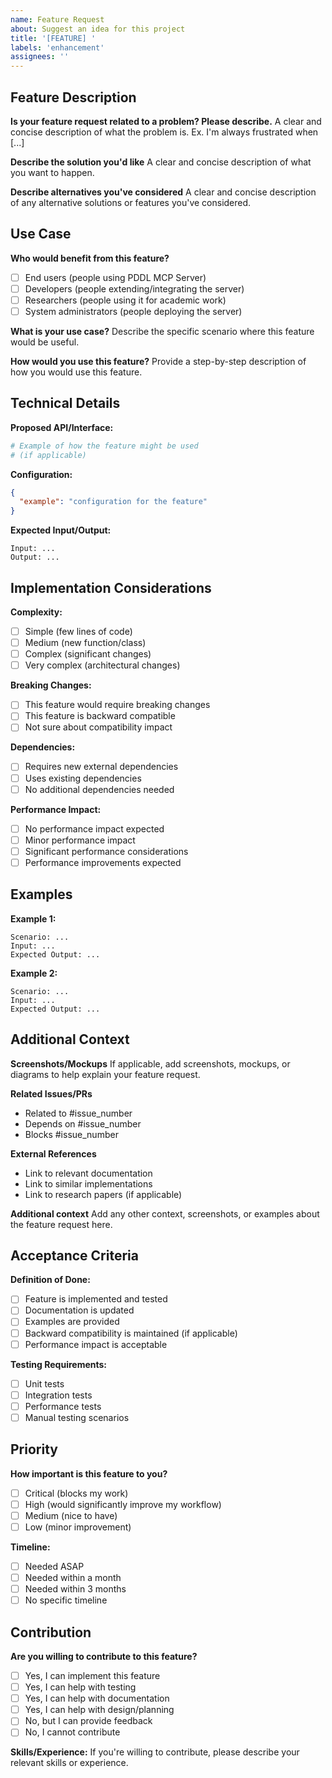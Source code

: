 ```yaml
---
name: Feature Request
about: Suggest an idea for this project
title: '[FEATURE] '
labels: 'enhancement'
assignees: ''
---
```


## Feature Description

**Is your feature request related to a problem? Please describe.**
A clear and concise description of what the problem is. Ex. I'm always frustrated when [...]

**Describe the solution you'd like**
A clear and concise description of what you want to happen.

**Describe alternatives you've considered**
A clear and concise description of any alternative solutions or features you've considered.

## Use Case

**Who would benefit from this feature?**
- [ ] End users (people using PDDL MCP Server)
- [ ] Developers (people extending/integrating the server)
- [ ] Researchers (people using it for academic work)
- [ ] System administrators (people deploying the server)

**What is your use case?**
Describe the specific scenario where this feature would be useful.

**How would you use this feature?**
Provide a step-by-step description of how you would use this feature.

## Technical Details

**Proposed API/Interface:**
```python
# Example of how the feature might be used
# (if applicable)
```

**Configuration:**
```json
{
  "example": "configuration for the feature"
}
```

**Expected Input/Output:**
```
Input: ...
Output: ...
```

## Implementation Considerations

**Complexity:**
- [ ] Simple (few lines of code)
- [ ] Medium (new function/class)
- [ ] Complex (significant changes)
- [ ] Very complex (architectural changes)

**Breaking Changes:**
- [ ] This feature would require breaking changes
- [ ] This feature is backward compatible
- [ ] Not sure about compatibility impact

**Dependencies:**
- [ ] Requires new external dependencies
- [ ] Uses existing dependencies
- [ ] No additional dependencies needed

**Performance Impact:**
- [ ] No performance impact expected
- [ ] Minor performance impact
- [ ] Significant performance considerations
- [ ] Performance improvements expected

## Examples

**Example 1:**
```
Scenario: ...
Input: ...
Expected Output: ...
```

**Example 2:**
```
Scenario: ...
Input: ...
Expected Output: ...
```

## Additional Context

**Screenshots/Mockups**
If applicable, add screenshots, mockups, or diagrams to help explain your feature request.

**Related Issues/PRs**
- Related to #issue_number
- Depends on #issue_number
- Blocks #issue_number

**External References**
- Link to relevant documentation
- Link to similar implementations
- Link to research papers (if applicable)

**Additional context**
Add any other context, screenshots, or examples about the feature request here.

## Acceptance Criteria

**Definition of Done:**
- [ ] Feature is implemented and tested
- [ ] Documentation is updated
- [ ] Examples are provided
- [ ] Backward compatibility is maintained (if applicable)
- [ ] Performance impact is acceptable

**Testing Requirements:**
- [ ] Unit tests
- [ ] Integration tests
- [ ] Performance tests
- [ ] Manual testing scenarios

## Priority

**How important is this feature to you?**
- [ ] Critical (blocks my work)
- [ ] High (would significantly improve my workflow)
- [ ] Medium (nice to have)
- [ ] Low (minor improvement)

**Timeline:**
- [ ] Needed ASAP
- [ ] Needed within a month
- [ ] Needed within 3 months
- [ ] No specific timeline

## Contribution

**Are you willing to contribute to this feature?**
- [ ] Yes, I can implement this feature
- [ ] Yes, I can help with testing
- [ ] Yes, I can help with documentation
- [ ] Yes, I can help with design/planning
- [ ] No, but I can provide feedback
- [ ] No, I cannot contribute

**Skills/Experience:**
If you're willing to contribute, please describe your relevant skills or experience.